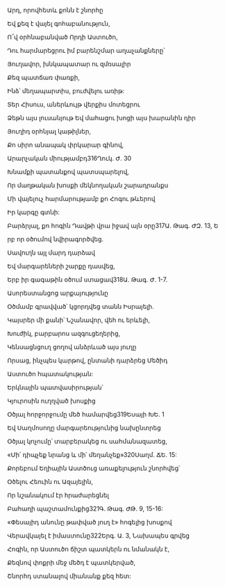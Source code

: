 Արդ, որովհետև քոնն է շնորհը

Եվ քեզ է վայել գոհաբանություն,

Ո՜վ օրհնաբանված Որդի Աստուծո,

Դու հարմարեցրու իմ բարենշմար աղաչանքները՝

Յուղավոր, խնկապատար ու զմռսալիր

Քեզ պատճառ փառքի,

Ինձ՝ մեղապարտիս, բուժվելու առիթ:

Տեր Հիսուս, աներևույթ վերքիս մոտեցրու

Ձեթն այս լուսանյութ Եվ մահացու խոցի այս խարանին դիր

Յուղիդ օրհնյալ կաթիլներ,

Քո սիրո անապակ փրկարար գինով,

Արարչական միությամբդ316Ղուկ. Ժ. 30

Խնամքի պատանքով պատսպարելով,

Որ մաղթական խոսքի մեկնողական շարադրանքս

Մի վայելուչ հարմարությամբ քո Հոգու թևերով

Իր կարգը գտնի:

Բարձրյալ, քո հոգին Դավթի վրա իջավ այն օրը317Ա. Թագ. ԺԶ. 13, Ե

րբ որ օծումով նվիրագործվեց.

Սավուղն այլ մարդ դարձավ

Եվ մարգարեների շարքը դասվեց,

Երբ իր գագաթին օծում ստացավ318Ա. Թագ. Ժ. 1-7.

Ասորեստանցոց արքայությունը

Օծմամբ գրավված՝ կցորդվեց տանն Իսրայելի.

Կայսրեր մի քանի՝ Նշանավոր, վեհ ու երևելի,

Խուժիկ, բարբարոս ազգուցեղերից,

Կենսացնցուղ ցողով անձրևած այս յուղը

Որսաց, ինչպես կարթով, ընտանի դարձրեց Մեծիդ

Աստուծո հպատակության:

Երկնային պատվասիրության՝

Կյուրոսին ուղղված խոսքից

Օծյալ հորջորջումը մեծ համարվեց319Եսայի ԽԵ. 1

Եվ Սաղմոսողը մարգարեությունից նախընտրեց

Օծյալ կոչումը՝ տարբերակեց ու սահմանազատեց,

«Մի՛ դիպչեք նրանց և մի՛ մեղանչեք»320Սաղմ. ՃԵ. 15:

Քորեբում Եղիային Աստծուց առաքելություն շնորհվեց՝

Օծելու Հեուին ու Ազայելին,

Որ նշանակում էր հրաժարեցնել

Բահաղի պաշտամունքից321Գ. Թագ. ԺԹ. 9, 15-16:

«Փեսայիդ անունը թափված յուղ է» հոգելից խոսքով

Վերավկայել է իմաստունը322Երգ. Ա. 3, Նախապես գրվեց

Հոգին, որ Աստուծո ճիշտ պատկերն ու նմանակն է,

Քեզնով փոքրի մեջ մեծդ է պատկերված,

Շնորհդ ստանալով միանանք քեզ հետ: